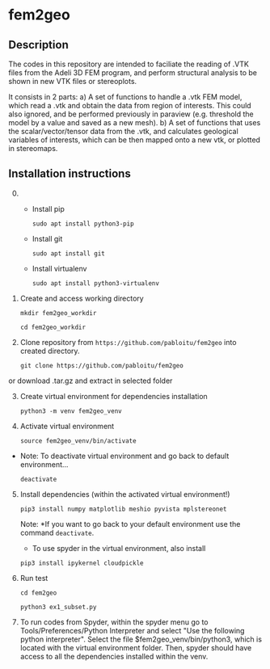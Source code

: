 # fem2geo

## Description

The codes in this repository are intended to faciliate the reading of .VTK files from the Adeli 3D FEM program,
and perform structural analysis to be shown in new VTK files or stereoplots.

It consists in 2 parts:
a) A set of functions to handle a .vtk FEM model, which read a .vtk and obtain the data from region of interests.
This could also ignored, and be performed previously in paraview (e.g. threshold the model by a value and saved as a new mesh).
b) A set of functions that uses the scalar/vector/tensor data from the .vtk, and calculates geological variables of interests,
which can be then mapped onto a new vtk, or plotted in stereomaps.


## Installation instructions

0.  * Install pip

      `sudo apt install python3-pip` 
      
    * Install git

      `sudo apt install git`
   
    * Install virtualenv
   
      `sudo apt install python3-virtualenv`
    
1. Create and access working directory 

    `mkdir fem2geo_workdir`
    
    `cd fem2geo_workdir`

2. Clone repository from `https://github.com/pabloitu/fem2geo` into created directory.
  
    `git clone https://github.com/pabloitu/fem2geo`
    
  or download .tar.gz and extract in selected folder
  
3. Create virtual environment for dependencies installation

    `python3 -m venv fem2geo_venv` 
 
4. Activate virtual environment

    `source fem2geo_venv/bin/activate`
    
  * Note: To deactivate virtual environment and go back to default environment...
  
    `deactivate`
    
5. Install dependencies (within the activated virtual environment!)

    `pip3 install numpy matplotlib meshio pyvista mplstereonet`
    
    Note: *If you want to go back to your default environment use the command `deactivate`.
    
    * To use spyder in the virtual environment, also install
    
    `pip3 install ipykernel cloudpickle`
    
6. Run test

    `cd fem2geo`  

    `python3 ex1_subset.py`
    
    
7. To run codes from Spyder, within the spyder menu go to Tools/Preferences/Python Interpreter and select "Use the following python interpreter". Select the file $fem2geo_venv/bin/python3, which is located with the virtual environment folder.    Then, spyder should have access to all the dependencies installed within the venv.




